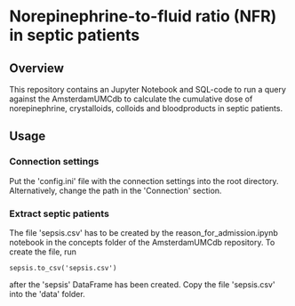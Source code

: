 # Norepinephrine-to-fluid ratio (NFR) in septic patients

## Overview

This repository contains an Jupyter Notebook and SQL-code to run a query against the AmsterdamUMCdb to calculate the cumulative dose of norepinephrine, crystalloids, colloids and bloodproducts in septic patients. 

## Usage

### Connection settings
Put the 'config.ini' file with the connection settings into the root directory. Alternatively, change the path in the 'Connection' section.

### Extract septic patients
The file 'sepsis.csv' has to be created by the reason_for_admission.ipynb notebook in the concepts folder of the AmsterdamUMCdb repository. To create the file, run

    sepsis.to_csv('sepsis.csv')

after the 'sepsis' DataFrame has been created. Copy the file 'sepsis.csv' into the 'data' folder.


